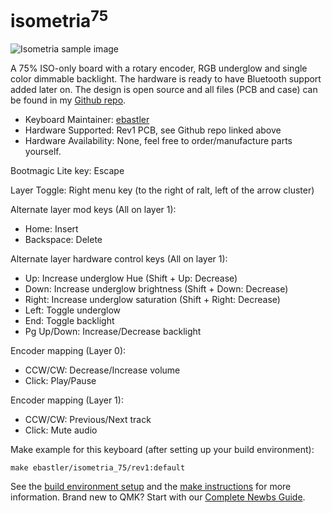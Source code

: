 # isometria<sup>75</sup>

![Isometria sample image](https://mpwr.xyz/projects/isometria75/preview/elmo_pc_BOW_overview.png)

A 75% ISO-only board with a rotary encoder, RGB underglow and single color dimmable backlight. The hardware is ready to have Bluetooth support added later on. The design is open source and all files (PCB and case) can be found in my [Github repo](https://github.com/ebastler/isometria-75).

* Keyboard Maintainer: [ebastler](https://github.com/ebastler)
* Hardware Supported: Rev1 PCB, see Github repo linked above
* Hardware Availability: None, feel free to order/manufacture parts yourself.

Bootmagic Lite key: Escape

Layer Toggle: Right menu key (to the right of ralt, left of the arrow cluster)

Alternate layer mod keys (All on layer 1):
* Home: Insert
* Backspace: Delete

Alternate layer hardware control keys (All on layer 1):
* Up: Increase underglow Hue (Shift + Up: Decrease)
* Down: Increase underglow brightness (Shift + Down: Decrease)
* Right: Increase underglow saturation (Shift + Right: Decrease)
* Left: Toggle underglow
* End: Toggle backlight
* Pg Up/Down: Increase/Decrease backlight

Encoder mapping (Layer 0):
* CCW/CW: Decrease/Increase volume
* Click: Play/Pause

Encoder mapping (Layer 1):
* CCW/CW: Previous/Next track
* Click: Mute audio

Make example for this keyboard (after setting up your build environment):

    make ebastler/isometria_75/rev1:default

See the [build environment setup](https://docs.qmk.fm/#/getting_started_build_tools) and the [make instructions](https://docs.qmk.fm/#/getting_started_make_guide) for more information. Brand new to QMK? Start with our [Complete Newbs Guide](https://docs.qmk.fm/#/newbs).